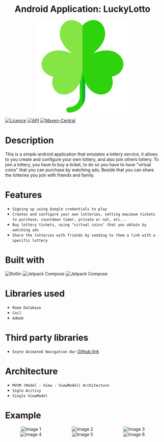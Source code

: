 <div align="center">
  <h1>Android Application: LuckyLotto</h1>
</div>

<p align="center">
  <img src="https://github.com/MOTHINK/LuckyLotto/blob/main/app/src/main/res/drawable/trebol.png" alt="App Screenshot" width="300"/>
</p>

[![Licence](https://img.shields.io/github/license/exyte/AndroidAnimatedNavigationBar)](https://github.com/exyte/AndroidAnimatedNavigationBar/blob/master/LICENSE)
[![API](https://img.shields.io/badge/API%20-26%2B-brightgreen)](https://github.com/exyte/AndroidAnimatedNavigationBar)
[![Maven-Central](https://img.shields.io/maven-central/v/com.exyte/animated-navigation-bar)](https://central.sonatype.com/artifact/com.exyte/animated-navigation-bar/1.0.0/overview)

<div>
  <h1>Description</h1>
</div>

<p>
  This is a simple android application that emulates a lottery service, it allows to you create and configure your own lottery, and also join others lottery.
  To join a lottery, you have to buy a ticket, to do so you have to have "virtual coins" that you can purchase by watching ads; Beside that you can share the lotteries
  you join with friends and family.
</p>

<div>
  <h1>Features</h1>
</div>

- `Signing up using Google credentials to play`
- `Creates and configure your own lotteries, setting maximum tickets to purchase, countdown timer, private or not, etc...`
- `Buy lottery tickets, using "virtual coins" that you obtain by watching ads`
- `Share the lotteries with friends by sending to them a link with a specific lottery`

<div>
  <h1>Built with</h1>
</div>

![Kotlin](https://img.shields.io/badge/Kotlin-purple?style=for-the-badge&logo=Kotlin&logoColor=white)
![Jetpack Compose](https://img.shields.io/badge/Jetpack%20Compose-055ffa?style=for-the-badge&logo=jetpackcompose&logoColor=white)
![Jetpack Compose](https://img.shields.io/badge/Firebase-f5430c?style=for-the-badge&logo=firebase&logoColor=white)

<div>
  <h1>Libraries used</h1>
</div>

- `Room Database`
- `Coil`
- `Admob`

<div>
  <h1>Third party libraries</h1>
</div>

- `Exyte Animated Navigation Bar` [Github link](https://github.com/exyte/AndroidAnimatedNavigationBar)

<div>
  <h1>Architecture</h1>
</div>

 - `MVVM (Model - View - ViewModel) Architecture`
 - `Sigle Acitivy`
 - `Single ViewModel`

<div>
  <h1>Example</h1>
</div>

<div style="display: flex; justify-content: center; align-items: center;">
  <div style="flex: 1; text-align: center;">
    <img src="path/to/image1.png" alt="Image 1" style="max-width: 100%;">
  </div>
  <div style="flex: 1; text-align: center;">
    <img src="path/to/image2.png" alt="Image 2" style="max-width: 100%;">
  </div>
  <div style="flex: 1; text-align: center;">
    <img src="path/to/image3.png" alt="Image 3" style="max-width: 100%;">
  </div>
</div>
<div style="display: flex; justify-content: center; align-items: center;">
  <div style="flex: 1; text-align: center;">
    <img src="path/to/image4.png" alt="Image 4" style="max-width: 100%;">
  </div>
  <div style="flex: 1; text-align: center;">
    <img src="path/to/image5.png" alt="Image 5" style="max-width: 100%;">
  </div>
  <div style="flex: 1; text-align: center;">
    <img src="path/to/image6.png" alt="Image 6" style="max-width: 100%;">
  </div>
</div>




